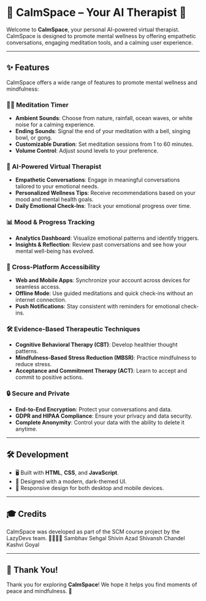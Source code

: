 # 🌿 CalmSpace – Your AI Therapist 🌟

Welcome to **CalmSpace**, your personal AI-powered virtual therapist. CalmSpace is designed to promote mental wellness by offering empathetic conversations, engaging meditation tools, and a calming user experience.

---

## ✨ Features

CalmSpace offers a wide range of features to promote mental wellness and mindfulness:

### 🧘‍♂️ Meditation Timer
- **Ambient Sounds**: Choose from nature, rainfall, ocean waves, or white noise for a calming experience.
- **Ending Sounds**: Signal the end of your meditation with a bell, singing bowl, or gong.
- **Customizable Duration**: Set meditation sessions from 1 to 60 minutes.
- **Volume Control**: Adjust sound levels to your preference.

### 💬 AI-Powered Virtual Therapist
- **Empathetic Conversations**: Engage in meaningful conversations tailored to your emotional needs.
- **Personalized Wellness Tips**: Receive recommendations based on your mood and mental health goals.
- **Daily Emotional Check-Ins**: Track your emotional progress over time.

### 📊 Mood & Progress Tracking
- **Analytics Dashboard**: Visualize emotional patterns and identify triggers.
- **Insights & Reflection**: Review past conversations and see how your mental well-being has evolved.

### 📱 Cross-Platform Accessibility
- **Web and Mobile Apps**: Synchronize your account across devices for seamless access.
- **Offline Mode**: Use guided meditations and quick check-ins without an internet connection.
- **Push Notifications**: Stay consistent with reminders for emotional check-ins.

### 🛠 Evidence-Based Therapeutic Techniques
- **Cognitive Behavioral Therapy (CBT)**: Develop healthier thought patterns.
- **Mindfulness-Based Stress Reduction (MBSR)**: Practice mindfulness to reduce stress.
- **Acceptance and Commitment Therapy (ACT)**: Learn to accept and commit to positive actions.

### 🔒 Secure and Private
- **End-to-End Encryption**: Protect your conversations and data.
- **GDPR and HIPAA Compliance**: Ensure your privacy and data security.
- **Complete Anonymity**: Control your data with the ability to delete it anytime.

---

## 🛠 Development

- 🖥 Built with **HTML**, **CSS**, and **JavaScript**.
- 🎨 Designed with a modern, dark-themed UI.
- 📱 Responsive design for both desktop and mobile devices.

---

## 🎓 Credits

CalmSpace was developed as part of the SCM course project by the LazyDevs team. 👩‍💻👨‍💻
Sambhav Sehgal
Shivin Azad
Shivansh Chandel
Kashvi Goyal

---

## 💖 Thank You!

Thank you for exploring **CalmSpace**! We hope it helps you find moments of peace and mindfulness. 🌸
